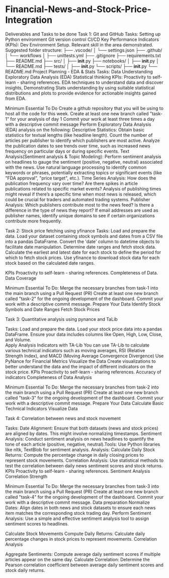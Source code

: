 # Financial-News-and-Stock-Price-Integration

Deliverables and Tasks to be done
Task 1:
Git and GitHub
Tasks: 
Setting up Python environment
Git version control 
CI/CD 
Key Performance Indicators (KPIs):
Dev Environment Setup.
Relevant skill in the area demonstrated.
Suggested folder structure:
├── .vscode/
│   └── settings.json
├── .github/
│   └── workflows
│       ├── unittests.yml
├── .gitignore
├── requirements.txt
├── README.md
├── src/
│   ├── __init__.py
├── notebooks/
│   ├── __init__.py
│   └── README.md
├── tests/
│   ├── __init__.py
└── scripts/
    ├── __init__.py
    └── README.md
Project Planning - EDA & Stats
Tasks: 
Data Understanding
Exploratory Data Analysis (EDA)
Statistical thinking
KPIs:
Proactivity to self-learn - sharing references.
EDA techniques to understand data and discover insights,
Demonstrating Stats understanding by using suitable statistical distributions and plots to provide evidence for actionable insights gained from EDA.

Minimum Essential To Do
Create a github repository that you will be using to host all the code for this week.
Create at least one new branch called ”task-1” for your analysis of day 1
Commit your work at least three times a day with a descriptive commit message
Perform Exploratory Data Analysis (EDA) analysis on the following:
Descriptive Statistics:
Obtain basic statistics for textual lengths (like headline length).
Count the number of articles per publisher to identify which publishers are most active.
Analyze the publication dates to see trends over time, such as increased news frequency on particular days or during specific events.
Text Analysis(Sentiment analysis & Topic Modeling):
Perform sentiment analysis on headlines to gauge the sentiment (positive, negative, neutral) associated with the news.
Use natural language processing to identify common keywords or phrases, potentially extracting topics or significant events (like "FDA approval", "price target", etc.).
Time Series Analysis:
How does the publication frequency vary over time? Are there spikes in article publications related to specific market events?
Analysis of publishing times might reveal if there’s a specific time when most news is released, which could be crucial for traders and automated trading systems.
Publisher Analysis:
Which publishers contribute most to the news feed? Is there a difference in the type of news they report?
If email addresses are used as publisher names, identify unique domains to see if certain organizations contribute more frequently.

Task 2:
Stock price fetching using yfinance
Tasks:
Load and prepare the data.
Load your dataset containing stock symbols and dates from a CSV file into a pandas DataFrame.
Convert the 'date' column to datetime objects to facilitate date manipulation.
Determine date ranges and fetch stock data.
Calculate the earliest and latest date for each stock to define the period for which to fetch stock prices.
Use yfinance to download stock data for each stock based on the calculated date ranges.

KPIs
Proactivity to self-learn - sharing references.
Completeness of Data.
Data Coverage

Minimum Essential To Do:
Merge the necessary branches from task-1 into the main branch using a Pull Request (PR)
Create at least one new branch called "task-2" for the ongoing development of the dashboard.
Commit your work with a descriptive commit message.
Prepare Your Data
Identify Stock Symbols and Date Ranges
Fetch Stock Prices


Task 3:
Quantitative analysis using pynance and TaLib

Tasks:
Load and prepare the data.
Load your stock price data into a pandas DataFrame. Ensure your data includes columns like Open, High, Low, Close, and Volume.	
Apply Analysis Indicators with TA-Lib
You can use TA-Lib to calculate various technical indicators such as moving averages, RSI (Relative Strength Index), and MACD (Moving Average Convergence Divergence)
Use PyNance for Financial Metrics
Visualize the Data
Create visualizations to better understand the data and the impact of different indicators on the stock price.
KPIs
Proactivity to self-learn - sharing references.
Accuracy of indicators
Completeness of Data Analysis

Minimum Essential To Do:
Merge the necessary branches from task-2 into the main branch using a Pull Request (PR)
Create at least one new branch called "task-3" for the ongoing development of the dashboard.
Commit your work with a descriptive commit message.
Prepare Your Data
Calculate Basic Technical Indicators
Visualize Data


Task 4:
Correlation between news and stock movement

Tasks:
Date Alignment: Ensure that both datasets (news and stock prices) are aligned by dates. This might involve normalizing timestamps.
Sentiment Analysis: Conduct sentiment analysis on news headlines to quantify the tone of each article (positive, negative, neutral).Tools: Use Python libraries like nltk, TextBlob for sentiment analysis.
Analysis:
Calculate Daily Stock Returns: Compute the percentage change in daily closing prices to represent stock movements.
Correlation Analysis: Use statistical methods to test the correlation between daily news sentiment scores and stock returns.
KPIs
Proactivity to self-learn - sharing references.
Sentiment Analysis
Correlation Strength



Minimum Essential To Do:
Merge the necessary branches from task-3 into the main branch using a Pull Request (PR)
Create at least one new branch called "task-4" for the ongoing development of the dashboard.
Commit your work with a descriptive commit message.
Data preparation
Normalize Dates: Align dates in both news and stock datasets to ensure each news item matches the corresponding stock trading day.
Perform Sentiment Analysis: Use a simple and effective sentiment analysis tool to assign sentiment scores to headlines.


Calculate Stock Movements
Compute Daily Returns: Calculate daily percentage changes in stock prices to represent movements.
Correlation Analysis


Aggregate Sentiments: Compute average daily sentiment scores if multiple articles appear on the same day.
Calculate Correlation: Determine the Pearson correlation coefficient between average daily sentiment scores and stock daily returns.
